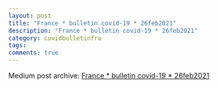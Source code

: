 ```yaml
---
layout: post
title: "France * bulletin covid-19 * 26feb2021"
description: "France * bulletin covid-19 * 26feb2021"
category: covidbulletinfra
tags: 
comments: true
---
```


Medium post archive: [France * bulletin covid-19 * 26feb2021](https://chrisgodlak.medium.com/france-bulletin-covid-19-26feb2021-18ee7abd6e19)
